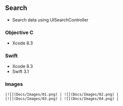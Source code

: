 ## Search
- Search data using UISearchController

### Objective C 
- Xcode 8.3

### Swift
- Xcode 8.3
- Swift 3.1

### Images
```
|![](Docs/Images/01.png) | ![](Docs/Images/02.png) |
|![](Docs/Images/03.png) | ![](Docs/Images/04.png) |

